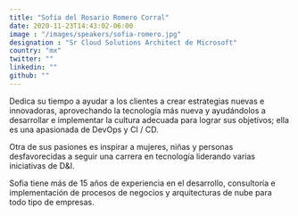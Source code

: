 ```yaml
---
title: "Sofía del Rosario Romero Corral"
date: 2020-11-23T14:43:02-06:00
image : "/images/speakers/sofia-romero.jpg"
designation : "Sr Cloud Solutions Architect de Microsoft"
country: "mx"
twitter: ""
linkedin: ""
github: ""
---
```


Dedica su tiempo a ayudar a los clientes a crear estrategias nuevas e innovadoras, aprovechando la tecnología más nueva y ayudándolos a desarrollar e implementar la cultura adecuada para lograr sus objetivos; ella es una apasionada de DevOps y CI / CD.

Otra de sus pasiones es inspirar a mujeres, niñas y personas desfavorecidas a seguir una carrera en tecnología liderando varias iniciativas de D&I.

Sofia tiene más de 15 años de experiencia en el desarrollo, consultoría e implementación de procesos de negocios y arquitecturas de nube para todo tipo de empresas.

